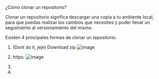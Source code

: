 ¿Cómo clonar un repositorio?

Clonar un repositorio significa descargar una copia a tu ambiente local, para que puedas realizar los cambios que necesites y poder llevar un seguimiento al versionamiento del mismo.

Existen 4 principales formas de clonar un repositorio:
1. (Dont do it, jeje) Download zip
   ![image](https://github.com/rafaelortegar/starting_with_github/assets/51694410/7d431f44-015a-4ac4-a0fb-4810b697316b)

2. https:
![image](https://github.com/rafaelortegar/starting_with_github/assets/51694410/b6c54479-86cc-41a9-ad01-df17253019a9)

3. 
4. 




